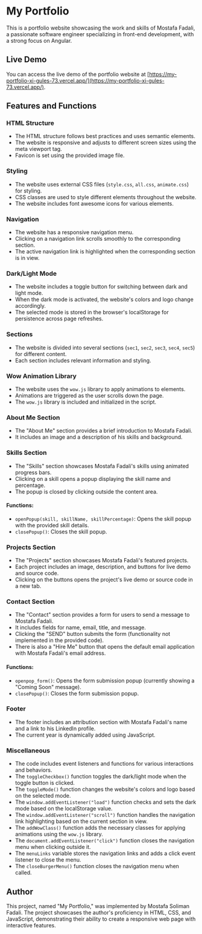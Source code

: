 # My Portfolio

This is a portfolio website showcasing the work and skills of Mostafa Fadali, a passionate software engineer specializing in front-end development, with a strong focus on Angular.

## Live Demo

You can access the live demo of the portfolio website at [https://my-portfolio-xi-gules-73.vercel.app/](https://my-portfolio-xi-gules-73.vercel.app/).

## Features and Functions

### HTML Structure

- The HTML structure follows best practices and uses semantic elements.
- The website is responsive and adjusts to different screen sizes using the meta viewport tag.
- Favicon is set using the provided image file.

### Styling

- The website uses external CSS files (`style.css`, `all.css`, `animate.css`) for styling.
- CSS classes are used to style different elements throughout the website.
- The website includes font awesome icons for various elements.

### Navigation

- The website has a responsive navigation menu.
- Clicking on a navigation link scrolls smoothly to the corresponding section.
- The active navigation link is highlighted when the corresponding section is in view.

### Dark/Light Mode

- The website includes a toggle button for switching between dark and light mode.
- When the dark mode is activated, the website's colors and logo change accordingly.
- The selected mode is stored in the browser's localStorage for persistence across page refreshes.

### Sections

- The website is divided into several sections (`sec1`, `sec2`, `sec3`, `sec4`, `sec5`) for different content.
- Each section includes relevant information and styling.

### Wow Animation Library

- The website uses the `wow.js` library to apply animations to elements.
- Animations are triggered as the user scrolls down the page.
- The `wow.js` library is included and initialized in the script.

### About Me Section

- The "About Me" section provides a brief introduction to Mostafa Fadali.
- It includes an image and a description of his skills and background.

### Skills Section

- The "Skills" section showcases Mostafa Fadali's skills using animated progress bars.
- Clicking on a skill opens a popup displaying the skill name and percentage.
- The popup is closed by clicking outside the content area.

#### Functions:

- `openPopup(skill, skillName, skillPercentage)`: Opens the skill popup with the provided skill details.
- `closePopup()`: Closes the skill popup.

### Projects Section

- The "Projects" section showcases Mostafa Fadali's featured projects.
- Each project includes an image, description, and buttons for live demo and source code.
- Clicking on the buttons opens the project's live demo or source code in a new tab.

### Contact Section

- The "Contact" section provides a form for users to send a message to Mostafa Fadali.
- It includes fields for name, email, title, and message.
- Clicking the "SEND" button submits the form (functionality not implemented in the provided code).
- There is also a "Hire Me" button that opens the default email application with Mostafa Fadali's email address.

#### Functions:

- `openpop_form()`: Opens the form submission popup (currently showing a "Coming Soon" message).
- `closePopup()`: Closes the form submission popup.

### Footer

- The footer includes an attribution section with Mostafa Fadali's name and a link to his LinkedIn profile.
- The current year is dynamically added using JavaScript.

### Miscellaneous

- The code includes event listeners and functions for various interactions and behaviors.
- The `toggleCheckbox()` function toggles the dark/light mode when the toggle button is clicked.
- The `toggleMode()` function changes the website's colors and logo based on the selected mode.
- The `window.addEventListener("load")` function checks and sets the dark mode based on the localStorage value.
- The `window.addEventListener("scroll")` function handles the navigation link highlighting based on the current section in view.
- The `addWowClass()` function adds the necessary classes for applying animations using the `wow.js` library.
- The `document.addEventListener("click")` function closes the navigation menu when clicking outside it.
- The `menuLinks` variable stores the navigation links and adds a click event listener to close the menu.
- The `closeBurgerMenu()` function closes the navigation menu when called.

## Author

This project, named "My Portfolio," was implemented by Mostafa Soliman Fadali. The project showcases the author's proficiency in HTML, CSS, and JavaScript, demonstrating their ability to create a responsive web page with interactive features.
